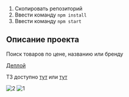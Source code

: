 1. Скопировать репозиторий
2. Ввести команду `npm install`
2. Ввести команду `npm start`
## Описание проекта
Поиск товаров по цене, названию или бренду

[Деплой](https://deploy-preview-2--lambent-muffin-974f14.netlify.app/)

ТЗ доступно [тут](https://disk.yandex.ru/d/D_KydIXOVcsSnA)
или
 [тут](https://github.com/ValantisJewelry/TestTaskValantis)


![2](https://github.com/Zoldok/valantis/assets/129782617/e48be15f-0039-4129-88e5-7a51553c1d85)
![1](https://github.com/Zoldok/valantis/assets/129782617/7c47bc81-3fe5-47f0-b8b5-e7e779225004)

